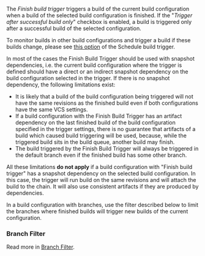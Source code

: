 [//]: # (title: Configuring Finish Build Trigger)
[//]: # (auxiliary-id: Configuring Finish Build Trigger)

The _Finish build trigger_ triggers a build of the current build configuration when a build of the selected build configuration is finished. If the "_Trigger after successful build only_" checkbox is enabled, a build is triggered only after a successful build of the selected configuration.

To monitor builds in other build configurations and trigger a build if these builds change, please see [this option](configuring-schedule-triggers.md#Build+Changes) of the Schedule build trigger.


In most of the cases the Finish Build Trigger should be used with snapshot dependencies, i.e. the current build configuration where the trigger is defined should have a direct or an indirect snapshot dependency on the build configuration selected in the trigger. If there is no snapshot dependency, the following limitations exist:
* It is likely that a build of the build configuration being triggered will not have the same revisions as the finished build even if both configurations have the same VCS settings.
* If a build configuration with the Finish Build Trigger has an artifact dependency on the last finished build of the build configuration specified in the trigger settings, there is no guarantee that artifacts of a build which caused build triggering will be used, because, while the triggered build sits in the build queue, another build may finish.
* The build triggered by the Finish Build Trigger will always be triggered in the default branch even if the finished build has some other branch.

All these limitations __do not apply__ if a build configuration with "Finish build trigger" has a snapshot dependency on the selected build configuration. In this case, the trigger will run build on the same revisions and will attach the build to the chain. It will also use consistent artifacts if they are produced by dependencies.

 

In a build configuration with branches, use the filter described below to limit the branches where finished builds will trigger new builds of the current configuration.

### Branch Filter

Read more in [Branch Filter](branch-filter.md).